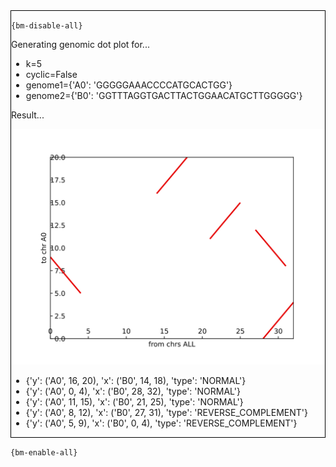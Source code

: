 <div style="border:1px solid black;">

`{bm-disable-all}`

Generating genomic dot plot for...

 * k=5
 * cyclic=False
 * genome1={'A0': 'GGGGGAAACCCCATGCACTGG'}
 * genome2={'B0': 'GGTTTAGGTGACTTACTGGAACATGCTTGGGGG'}

Result...

![Genomic Dot Plot](genomicdotplot_c6498a2362a7e631585651f772932d3a.svg)

 * {'y': ('A0', 16, 20), 'x': ('B0', 14, 18), 'type': 'NORMAL'}
 * {'y': ('A0', 0, 4), 'x': ('B0', 28, 32), 'type': 'NORMAL'}
 * {'y': ('A0', 11, 15), 'x': ('B0', 21, 25), 'type': 'NORMAL'}
 * {'y': ('A0', 8, 12), 'x': ('B0', 27, 31), 'type': 'REVERSE_COMPLEMENT'}
 * {'y': ('A0', 5, 9), 'x': ('B0', 0, 4), 'type': 'REVERSE_COMPLEMENT'}
</div>

`{bm-enable-all}`

